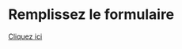 # Remplissez le formulaire

[Cliquez ici](https://docs.google.com/forms/d/e/1FAIpQLSes88tzqUPF0A0MD0s9y5Ngm4OmsR3E0-S_yUqtYw9u9QxMBA/viewform?usp=sf_link)

